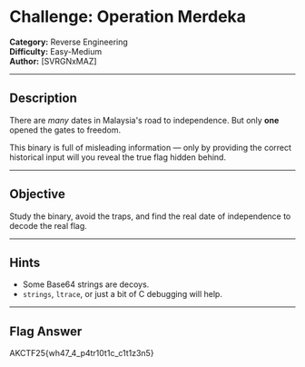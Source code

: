# Challenge: Operation Merdeka

**Category:** Reverse Engineering  
**Difficulty:** Easy-Medium  
**Author:** [SVRGNxMAZ]

---

## Description

There are *many* dates in Malaysia's road to independence. But only **one** opened the gates to freedom.

This binary is full of misleading information — only by providing the correct historical input will you reveal the true flag hidden behind.

---

## Objective

Study the binary, avoid the traps, and find the real date of independence to decode the real flag.

---

## Hints

- Some Base64 strings are decoys.
- `strings`, `ltrace`, or just a bit of C debugging will help.

---

## Flag Answer

AKCTF25{wh47_4_p4tr10t1c_c1t1z3n5}

